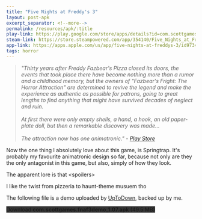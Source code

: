 ```yaml
---
title: "Five Nights at Freddy's 3"
layout: post-apk
excerpt_separator: <!--more-->
permalink: /resources/apk/:title
play-link: https://play.google.com/store/apps/details?id=com.scottgames.fnaf3
steam-link: https://store.steampowered.com/app/354140/Five_Nights_at_Freddys_3/
app-link: https://apps.apple.com/us/app/five-nights-at-freddys-3/id973482987
tags: horror
---
```


> _"Thirty years after Freddy Fazbear's Pizza closed its doors, the events that took place there have become nothing more than a rumor and a childhood memory, but the owners of "Fazbear's Fright: The Horror Attraction" are determined to revive the legend and make the experience as authentic as possible for patrons, going to great lengths to find anything that might have survived decades of neglect and ruin. <br><br>At first there were only empty shells, a hand, a hook, an old paper-plate doll, but then a remarkable discovery was made... <br><br>The attraction now has one animatronic." - <a href="https://play.google.com/store/apps/details?id=com.scottgames.fnaf3" target="_blank">Play Store</a>_

Now the one thing I absolutely love about this game, is Springtrap. It's probably my favourite animatronic design so far, because not only are they the only antagonist in this game, but also, simply of how they look.

The apparent lore is that <span onclick="document.getElementById('spoilers').style.display = inline;">&lt;spoilers&gt;</span> <span id="spoilers" style="display:none;">someone's inside the springtrap suit but whatever, looking at how bloody and rusty the inside is, they probably weak as hell.</span>

I like the twist from pizzeria to haunt-theme musuem tho

<span ondblclick="document.getElementById('paid').style.display='inline'">The following file is a demo uploaded by <a href="https://five-nights-at-freddys-3-demo.en.uptodown.com/android" target="_blank">UpToDown</a>, backed up by me.</span>

<div class="text-center">
    <a class="btn btn-dark btn-block w-100" onclick='apk("com.scottgames.fnaf3demo_1.07.apk")' target="_blank" style="text-decoration: none; background-color: #333;"> Download <b>com.scottgames.fnaf3demo_1.07.apk</b> (49.5 MB)</a><br>
    <a id="paid" class="btn btn-dark btn-block w-100" onclick='apk("com.scottgames.fnaf3_2.0.apk")' target="_blank" style="text-decoration: none; background-color: #333; display: none;"> Download <b>com.scottgames.fnaf3_2.0.apk</b> (61.9 MB)</a>
</div>
